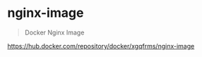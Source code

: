 # nginx-image


> Docker Nginx Image


https://hub.docker.com/repository/docker/xgqfrms/nginx-image
